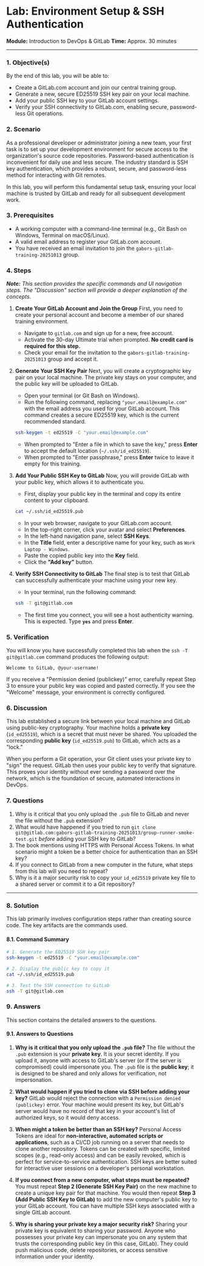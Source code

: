 # **Lab: Environment Setup & SSH Authentication**

**Module:** Introduction to DevOps & GitLab
**Time:** Approx. 30 minutes

---

### **1. Objective(s)**

By the end of this lab, you will be able to:
*   Create a GitLab.com account and join our central training group.
*   Generate a new, secure ED25519 SSH key pair on your local machine.
*   Add your public SSH key to your GitLab account settings.
*   Verify your SSH connectivity to GitLab.com, enabling secure, password-less Git operations.

### **2. Scenario**

As a professional developer or administrator joining a new team, your first task is to set up your development environment for secure access to the organization's source code repositories. Password-based authentication is inconvenient for daily use and less secure. The industry standard is SSH key authentication, which provides a robust, secure, and password-less method for interacting with Git remotes.

In this lab, you will perform this fundamental setup task, ensuring your local machine is trusted by GitLab and ready for all subsequent development work.

### **3. Prerequisites**

*   A working computer with a command-line terminal (e.g., Git Bash on Windows, Terminal on macOS/Linux).
*   A valid email address to register your GitLab.com account.
*   You have received an email invitation to join the `gabors-gitlab-training-20251013` group.

### **4. Steps**

_**Note:** This section provides the specific commands and UI navigation steps. The "Discussion" section will provide a deeper explanation of the concepts._

1.  **Create Your GitLab Account and Join the Group**
    First, you need to create your personal account and become a member of our shared training environment.
    *   Navigate to `gitlab.com` and sign up for a new, free account.
    *   Activate the 30-day Ultimate trial when prompted. **No credit card is required for this step.**
    *   Check your email for the invitation to the `gabors-gitlab-training-20251013` group and accept it.

2.  **Generate Your SSH Key Pair**
    Next, you will create a cryptographic key pair on your local machine. The private key stays on your computer, and the public key will be uploaded to GitLab.
    *   Open your terminal (or Git Bash on Windows).
    *   Run the following command, replacing `"your.email@example.com"` with the email address you used for your GitLab account. This command creates a secure ED25519 key, which is the current recommended standard.
    ```bash
    ssh-keygen -t ed25519 -C "your.email@example.com"
    ```
    *   When prompted to "Enter a file in which to save the key," press **Enter** to accept the default location (`~/.ssh/id_ed25519`).
    *   When prompted to "Enter passphrase," press **Enter** twice to leave it empty for this training.

3.  **Add Your Public SSH Key to GitLab**
    Now, you will provide GitLab with your public key, which allows it to authenticate you.
    *   First, display your public key in the terminal and copy its entire content to your clipboard.
    ```bash
    cat ~/.ssh/id_ed25519.pub
    ```
    *   In your web browser, navigate to your GitLab.com account.
    *   In the top-right corner, click your avatar and select **Preferences**.
    *   In the left-hand navigation pane, select **SSH Keys**.
    *   In the **Title** field, enter a descriptive name for your key, such as `Work Laptop - Windows`.
    *   Paste the copied public key into the **Key** field.
    *   Click the **"Add key"** button.

4.  **Verify SSH Connectivity to GitLab**
    The final step is to test that GitLab can successfully authenticate your machine using your new key.
    *   In your terminal, run the following command:
    ```bash
    ssh -T git@gitlab.com
    ```
    *   The first time you connect, you will see a host authenticity warning. This is expected. Type **`yes`** and press **Enter**.

### **5. Verification**

You will know you have successfully completed this lab when the `ssh -T git@gitlab.com` command produces the following output:

```
Welcome to GitLab, @your-username!
```

If you receive a "Permission denied (publickey)" error, carefully repeat Step 3 to ensure your public key was copied and pasted correctly. If you see the "Welcome" message, your environment is correctly configured.

### **6. Discussion**

This lab established a secure link between your local machine and GitLab using public-key cryptography. Your machine holds a **private key** (`id_ed25519`), which is a secret that must never be shared. You uploaded the corresponding **public key** (`id_ed25519.pub`) to GitLab, which acts as a "lock."

When you perform a Git operation, your Git client uses your private key to "sign" the request. GitLab then uses your public key to verify that signature. This proves your identity without ever sending a password over the network, which is the foundation of secure, automated interactions in DevOps.

### **7. Questions**

1.  Why is it critical that you only upload the `.pub` file to GitLab and never the file without the `.pub` extension?
2.  What would have happened if you tried to run `git clone git@gitlab.com:gabors-gitlab-training-20251013/group-runner-smoke-test.git` *before* adding your SSH key to GitLab?
3.  The book mentions using HTTPS with Personal Access Tokens. In what scenario might a token be a better choice for authentication than an SSH key?
4.  If you connect to GitLab from a new computer in the future, what steps from this lab will you need to repeat?
5.  Why is it a major security risk to copy your `id_ed25519` private key file to a shared server or commit it to a Git repository?

---

### **8. Solution**

This lab primarily involves configuration steps rather than creating source code. The key artifacts are the commands used.

#### **8.1. Command Summary**
```bash
# 1. Generate the ED25519 SSH key pair
ssh-keygen -t ed25519 -C "your.email@example.com"

# 2. Display the public key to copy it
cat ~/.ssh/id_ed25519.pub

# 3. Test the SSH connection to GitLab
ssh -T git@gitlab.com
```

### **9. Answers**

This section contains the detailed answers to the questions.

#### **9.1. Answers to Questions**
1.  **Why is it critical that you only upload the `.pub` file?**
    The file without the `.pub` extension is your **private key**. It is your secret identity. If you upload it, anyone with access to GitLab's server (or if the server is compromised) could impersonate you. The `.pub` file is the **public key**; it is designed to be shared and only allows for verification, not impersonation.

2.  **What would happen if you tried to clone via SSH before adding your key?**
    GitLab would reject the connection with a `Permission denied (publickey)` error. Your machine would present its key, but GitLab's server would have no record of that key in your account's list of authorized keys, so it would deny access.

3.  **When might a token be better than an SSH key?**
    Personal Access Tokens are ideal for **non-interactive, automated scripts or applications**, such as a CI/CD job running on a server that needs to clone another repository. Tokens can be created with specific, limited scopes (e.g., read-only access) and can be easily revoked, which is perfect for service-to-service authentication. SSH keys are better suited for interactive user sessions on a developer's personal workstation.

4.  **If you connect from a new computer, what steps must be repeated?**
    You must repeat **Step 2 (Generate SSH Key Pair)** on the new machine to create a unique key pair for that machine. You would then repeat **Step 3 (Add Public SSH Key to GitLab)** to add the new computer's public key to your GitLab account. You can have multiple SSH keys associated with a single GitLab account.

5.  **Why is sharing your private key a major security risk?**
    Sharing your private key is equivalent to sharing your password. Anyone who possesses your private key can impersonate you on any system that trusts the corresponding public key (in this case, GitLab). They could push malicious code, delete repositories, or access sensitive information under your identity.